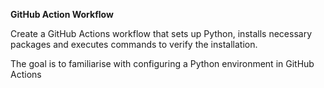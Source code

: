 **GitHub Action Workflow**

Create a GitHub Actions workflow that sets up Python, installs necessary packages and executes commands to verify the installation.

The goal is to familiarise with configuring a Python environment in GitHub Actions
                                       
